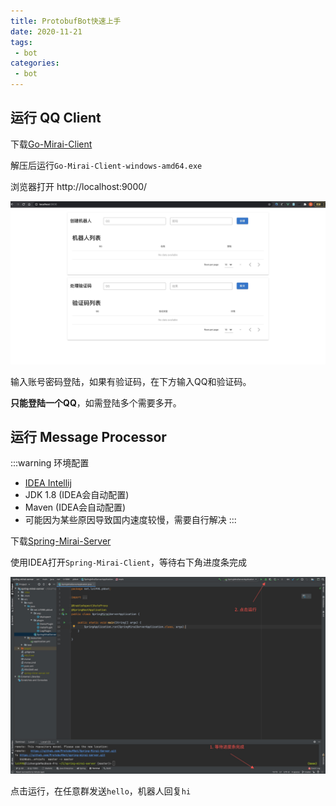 ```yaml
---
title: ProtobufBot快速上手
date: 2020-11-21
tags:
 - bot
categories:
 - bot
---
```



## 运行 QQ Client

下载[Go-Mirai-Client](https://github.com/ProtobufBot/Go-Mirai-Client/releases)

解压后运行`Go-Mirai-Client-windows-amd64.exe`

浏览器打开 http://localhost:9000/ 

![](./bot-login.jpg)

输入账号密码登陆，如果有验证码，在下方输入QQ和验证码。

**只能登陆一个QQ**，如需登陆多个需要多开。

## 运行 Message Processor

:::warning 环境配置
- [IDEA Intellij](https://www.jetbrains.com/idea/download/)
- JDK 1.8 (IDEA会自动配置)
- Maven (IDEA会自动配置)
- 可能因为某些原因导致国内速度较慢，需要自行解决
:::


下载[Spring-Mirai-Server](https://github.com/ProtobufBot/Spring-Mirai-Server/archive/master.zip)

使用IDEA打开`Spring-Mirai-Client`，等待右下角进度条完成

![](./bot-project.png)

点击运行，在任意群发送`hello`，机器人回复`hi`

